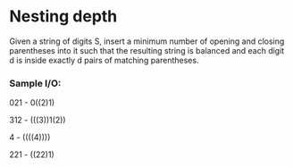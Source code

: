 # Nesting depth

Given a string of digits S, insert a minimum number of opening and 
closing parentheses into it such that the resulting string is balanced 
and each digit d is inside exactly d pairs of matching parentheses.

### Sample I/O:

021  -  0((2)1)

312  -  (((3))1(2))

4    -  ((((4))))

221  -  ((22)1)
